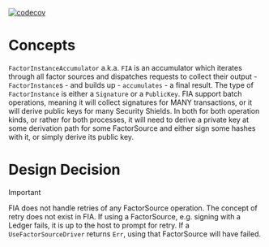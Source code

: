 [![codecov](https://codecov.io/github/Sajjon/one-does-not-simply-sign/branch/main/graph/badge.svg?token=PTFupnAjyZ)](https://codecov.io/github/Sajjon/one-does-not-simply-sign)

# Concepts

`FactorInstanceAccumulator` a.k.a. `FIA` is an accumulator which iterates through
all factor sources and dispatches requests to collect their output - `FactorInstance`s -
and builds up - `accumulates` - a final result. The type of `FactorInstance` is
either a `Signature` or a `PublicKey`. FIA support batch operations, meaning it will
collect signatures for MANY transactions, or it will derive public keys for many
Security Shields. In both for both operation kinds, or rather for both processes,
it will need to derive a private key at some derivation path for some FactorSource
and either sign some hashes with it, or simply derive its public key.

# Design Decision

> [!IMPORTANT]
> FIA does not handle retries of any FactorSource operation. The concept of
> retry does not exist in FIA.
> If using a FactorSource, e.g. signing with a Ledger fails, it is up to the
> host to prompt for retry.
> If a `UseFactorSourceDriver` returns `Err`, using that FactorSource will
> have failed.
